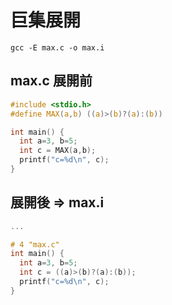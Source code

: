 # 巨集展開

```
gcc -E max.c -o max.i
```

## max.c 展開前

```c
#include <stdio.h>
#define MAX(a,b) ((a)>(b)?(a):(b))

int main() {
  int a=3, b=5;
  int c = MAX(a,b);
  printf("c=%d\n", c);
}

```

## 展開後 => max.i

```c
... 

# 4 "max.c"
int main() {
  int a=3, b=5;
  int c = ((a)>(b)?(a):(b));
  printf("c=%d\n", c);
}


```

